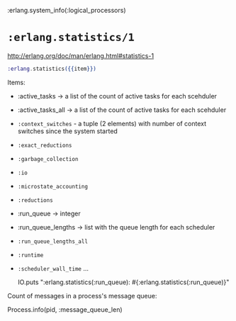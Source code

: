:erlang.system_info(:logical_processors)

# `:erlang.statistics/1`

http://erlang.org/doc/man/erlang.html#statistics-1

```elixir
:erlang.statistics({{item}})
```

Items:
* :active_tasks -> a list of the count of active tasks for each scehduler
* :active_tasks_all -> a list of the count of active tasks for each scehduler
* `:context_switches` - a tuple (2 elements) with number of context switches since the system started
* `:exact_reductions`
* `:garbage_collection`
* `:io`
* `:microstate_accounting`
* `:reductions`
* :run_queue -> integer
* :run_queue_lengths -> list with the queue length for each scheduler
* `:run_queue_lengths_all`
* `:runtime`
* `:scheduler_wall_time`
...

    IO.puts ":erlang.statistics(:run_queue): #{:erlang.statistics(:run_queue)}"

Count of messages in a process's message queue:

Process.info(pid, :message_queue_len)
